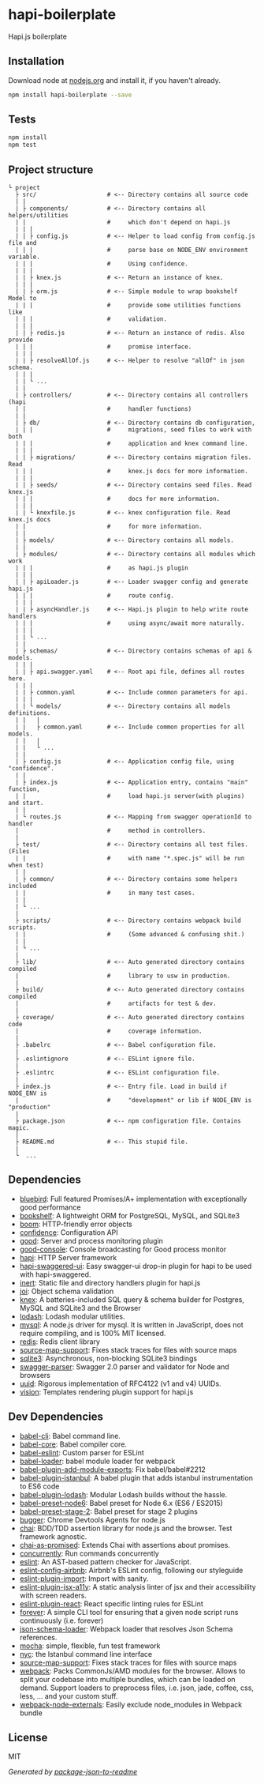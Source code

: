 # hapi-boilerplate

Hapi.js boilerplate

## Installation

Download node at [nodejs.org](http://nodejs.org) and install it, if you haven't already.

```sh
npm install hapi-boilerplate --save
```


## Tests

```sh
npm install
npm test
```

## Project structure
```
└ project
  ├ src/                    # <-- Directory contains all source code
  | |
  | ├ components/           # <-- Directory contains all helpers/utilities
  | |                       #     which don't depend on hapi.js
  | | |
  | | ├ config.js           # <-- Helper to load config from config.js file and
  | | |                     #     parse base on NODE_ENV environment variable.
  | | |                     #     Using confidence.
  | | |
  | | ├ knex.js             # <-- Return an instance of knex.
  | | |
  | | ├ orm.js              # <-- Simple module to wrap bookshelf Model to
  | | |                     #     provide some utilities functions like
  | | |                     #     validation.
  | | |
  | | ├ redis.js            # <-- Return an instance of redis. Also provide
  | | |                     #     promise interface.
  | | |
  | | ├ resolveAllOf.js     # <-- Helper to resolve "allOf" in json schema.
  | | |
  | | └ ...
  | |
  | ├ controllers/          # <-- Directory contains all controllers (hapi
  | |                       #     handler functions)
  | |
  | ├ db/                   # <-- Directory contains db configuration,
  | | |                     #     migrations, seed files to work with both
  | | |                     #     application and knex command line.
  | | |
  | | ├ migrations/         # <-- Directory contains migration files. Read
  | | |                     #     knex.js docs for more information.
  | | |
  | | ├ seeds/              # <-- Directory contains seed files. Read knex.js
  | | |                     #     docs for more information.
  | | |
  | | └ knexfile.js         # <-- knex configuration file. Read knex.js docs
  | |                       #     for more information.
  | |
  | ├ models/               # <-- Directory contains all models.
  | |
  | ├ modules/              # <-- Directory contains all modules which work
  | | |                     #     as hapi.js plugin
  | | |
  | | ├ apiLoader.js        # <-- Loader swagger config and generate hapi.js
  | | |                     #     route config.
  | | |
  | | ├ asyncHandler.js     # <-- Hapi.js plugin to help write route handlers
  | | |                     #     using async/await more naturally.
  | | |
  | | └ ...
  | |
  | ├ schemas/              # <-- Directory contains schemas of api & models.
  | | |
  | | ├ api.swagger.yaml    # <-- Root api file, defines all routes here.
  | | |
  | | ├ common.yaml         # <-- Include common parameters for api.
  | | |
  | | └ models/             # <-- Directory contains all models definitions.
  | |   |
  | |   ├ common.yaml       # <-- Include common properties for all models.
  | |   |
  | |   └ ...
  | |
  | ├ config.js             # <-- Application config file, using "confidence".
  | |
  | ├ index.js              # <-- Application entry, contains "main" function,
  | |                       #     load hapi.js server(with plugins) and start.
  | |
  | └ routes.js             # <-- Mapping from swagger operationId to handler
  |                         #     method in controllers.
  |
  ├ test/                   # <-- Directory contains all test files. (Files
  | |                       #     with name "*.spec.js" will be run when test)
  | |
  | ├ common/               # <-- Directory contains some helpers included
  | |                       #     in many test cases.
  | |
  | └ ...
  |
  ├ scripts/                # <-- Directory contains webpack build scripts.
  | |                       #     (Some advanced & confusing shit.)
  | |
  | └ ...
  |
  ├ lib/                    # <-- Auto generated directory contains compiled
  |                         #     library to usw in production.
  |
  ├ build/                  # <-- Auto generated directory contains compiled
  |                         #     artifacts for test & dev.
  |
  ├ coverage/               # <-- Auto generated directory contains code
  |                         #     coverage information.
  |
  ├ .babelrc                # <-- Babel configuration file.
  |
  ├ .eslintignore           # <-- ESLint ignore file.
  |
  ├ .eslintrc               # <-- ESLint configuration file.
  |
  ├ index.js                # <-- Entry file. Load in build if NODE_ENV is
  |                         #     "development" or lib if NODE_ENV is "production"
  |
  ├ package.json            # <-- npm configuration file. Contains magic.
  |
  ├ README.md               # <-- This stupid file.
  |
  └  ...
```

## Dependencies

- [bluebird](https://github.com/petkaantonov/bluebird): Full featured Promises/A+ implementation with exceptionally good performance
- [bookshelf](https://github.com/tgriesser/bookshelf): A lightweight ORM for PostgreSQL, MySQL, and SQLite3
- [boom](https://github.com/hapijs/boom): HTTP-friendly error objects
- [confidence](https://github.com/hapijs/confidence): Configuration API
- [good](https://github.com/hapijs/good): Server and process monitoring plugin
- [good-console](https://github.com/hapijs/good-console): Console broadcasting for Good process monitor
- [hapi](https://github.com/hapijs/hapi): HTTP Server framework
- [hapi-swaggered-ui](https://github.com/z0mt3c/hapi-swaggered-ui): Easy swagger-ui drop-in plugin for hapi to be used with hapi-swaggered.
- [inert](https://github.com/hapijs/inert): Static file and directory handlers plugin for hapi.js
- [joi](https://github.com/hapijs/joi): Object schema validation
- [knex](https://github.com/tgriesser/knex): A batteries-included SQL query &amp; schema builder for Postgres, MySQL and SQLite3 and the Browser
- [lodash](https://github.com/lodash/lodash): Lodash modular utilities.
- [mysql](https://github.com/felixge/node-mysql): A node.js driver for mysql. It is written in JavaScript, does not require compiling, and is 100% MIT licensed.
- [redis](https://github.com/NodeRedis/node_redis): Redis client library
- [source-map-support](https://github.com/evanw/node-source-map-support): Fixes stack traces for files with source maps
- [sqlite3](https://github.com/mapbox/node-sqlite3): Asynchronous, non-blocking SQLite3 bindings
- [swagger-parser](https://github.com/BigstickCarpet/swagger-parser): Swagger 2.0 parser and validator for Node and browsers
- [uuid](https://github.com/defunctzombie/node-uuid): Rigorous implementation of RFC4122 (v1 and v4) UUIDs.
- [vision](https://github.com/hapijs/vision): Templates rendering plugin support for hapi.js

## Dev Dependencies

- [babel-cli](https://github.com/babel/babel/tree/master/packages): Babel command line.
- [babel-core](https://github.com/babel/babel/tree/master/packages): Babel compiler core.
- [babel-eslint](https://github.com/babel/babel-eslint): Custom parser for ESLint
- [babel-loader](https://github.com/babel/babel-loader): babel module loader for webpack
- [babel-plugin-add-module-exports](https://github.com/59naga/babel-plugin-add-module-exports): Fix babel/babel#2212
- [babel-plugin-istanbul](https://github.com/istanbuljs/babel-plugin-istanbul): A babel plugin that adds istanbul instrumentation to ES6 code
- [babel-plugin-lodash](https://github.com/lodash/babel-plugin-lodash): Modular Lodash builds without the hassle.
- [babel-preset-node6](https://github.com/salakar/babel-preset-node6): Babel preset for Node 6.x (ES6 / ES2015)
- [babel-preset-stage-2](https://github.com/babel/babel/tree/master/packages): Babel preset for stage 2 plugins
- [bugger](https://github.com/buggerjs/bugger): Chrome Devtools Agents for node.js
- [chai](https://github.com/chaijs/chai): BDD/TDD assertion library for node.js and the browser. Test framework agnostic.
- [chai-as-promised](https://github.com/domenic/chai-as-promised): Extends Chai with assertions about promises.
- [concurrently](https://github.com/kimmobrunfeldt/concurrently): Run commands concurrently
- [eslint](https://github.com/eslint/eslint): An AST-based pattern checker for JavaScript.
- [eslint-config-airbnb](https://github.com/airbnb/javascript): Airbnb&#39;s ESLint config, following our styleguide
- [eslint-plugin-import](https://github.com/benmosher/eslint-plugin-import): Import with sanity.
- [eslint-plugin-jsx-a11y](https://github.com/evcohen/eslint-plugin-jsx-a11y): A static analysis linter of jsx and their accessibility with screen readers.
- [eslint-plugin-react](https://github.com/yannickcr/eslint-plugin-react): React specific linting rules for ESLint
- [forever](https://github.com/foreverjs/forever): A simple CLI tool for ensuring that a given node script runs continuously (i.e. forever)
- [json-schema-loader](https://github.com/cloudflare/json-schema-loader): Webpack loader that resolves Json Schema references.
- [mocha](https://github.com/mochajs/mocha): simple, flexible, fun test framework
- [nyc](https://github.com/istanbuljs/nyc): the Istanbul command line interface
- [source-map-support](https://github.com/evanw/node-source-map-support): Fixes stack traces for files with source maps
- [webpack](https://github.com/webpack/webpack): Packs CommonJs/AMD modules for the browser. Allows to split your codebase into multiple bundles, which can be loaded on demand. Support loaders to preprocess files, i.e. json, jade, coffee, css, less, ... and your custom stuff.
- [webpack-node-externals](https://github.com/liady/webpack-node-externals): Easily exclude node_modules in Webpack bundle


## License

MIT

_Generated by [package-json-to-readme](https://github.com/zeke/package-json-to-readme)_
